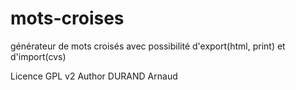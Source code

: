 # mots-croises
générateur de mots croisés avec possibilité d'export(html, print) et d'import(cvs)

Licence GPL v2
Author DURAND Arnaud
